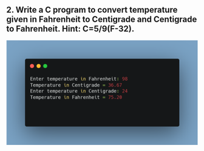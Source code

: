 ## 2. Write a C program to convert temperature given in Fahrenheit to Centigrade and Centigrade to Fahrenheit. Hint: C=5/9(F-32).

![Output](output2.png)
